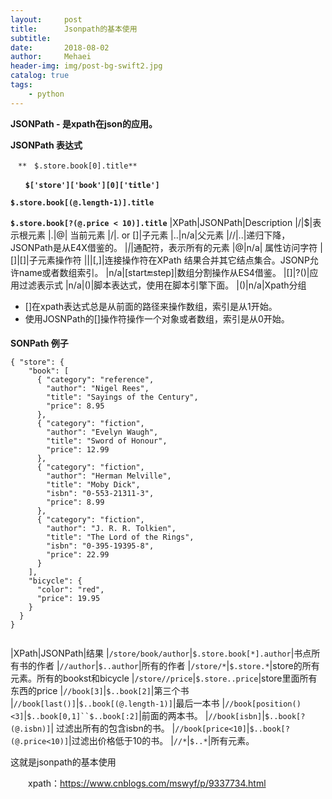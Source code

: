 ```yaml
---
layout:     post
title:      Jsonpath的基本使用
subtitle:   
date:       2018-08-02
author:     Mehaei
header-img: img/post-bg-swift2.jpg
catalog: true
tags:
    - python
---
```

**JSONPath - 是xpath在json的应用。**

**JSONPath 表达式**

`　**　$.store.book[0].title**`

**`　　$['store']['book'][0]['title']`**

**`$.store.book[(@.length-1)].title`**

**`$.store.book[?(@.price < 10)].title`**
|XPath|JSONPath|Description
|/|$|表示根元素
|.|@| 当前元素
|/|. or []|子元素
|..|n/a|父元素
|//|..|递归下降，JSONPath是从E4X借鉴的。
|*|*|通配符，表示所有的元素
|@|n/a| 属性访问字符
|[]|[]|子元素操作符
|||[,]|连接操作符在XPath 结果合并其它结点集合。JSONP允许name或者数组索引。
|n/a|[start:end:step]|数组分割操作从ES4借鉴。
|[]|?()|应用过滤表示式
|n/a|()|脚本表达式，使用在脚本引擎下面。
|()|n/a|Xpath分组

- []在xpath表达式总是从前面的路径来操作数组，索引是从1开始。
- 使用JOSNPath的[]操作符操作一个对象或者数组，索引是从0开始。

####  

**SONPath 例子**

```
{ "store": {
    "book": [ 
      { "category": "reference",
        "author": "Nigel Rees",
        "title": "Sayings of the Century",
        "price": 8.95
      },
      { "category": "fiction",
        "author": "Evelyn Waugh",
        "title": "Sword of Honour",
        "price": 12.99
      },
      { "category": "fiction",
        "author": "Herman Melville",
        "title": "Moby Dick",
        "isbn": "0-553-21311-3",
        "price": 8.99
      },
      { "category": "fiction",
        "author": "J. R. R. Tolkien",
        "title": "The Lord of the Rings",
        "isbn": "0-395-19395-8",
        "price": 22.99
      }
    ],
    "bicycle": {
      "color": "red",
      "price": 19.95
    }
  }
}
```

```

```
|XPath|JSONPath|结果
|`/store/book/author`|`$.store.book[*].author`|书点所有书的作者
|`//author`|`$..author`|所有的作者
|`/store/*`|`$.store.*`|store的所有元素。所有的bookst和bicycle
|`/store//price`|`$.store..price`|store里面所有东西的price
|`//book[3]`|`$..book[2]`|第三个书
|`//book[last()]`|`$..book[(@.length-1)]`|最后一本书
|`//book[position()<3]`|`$..book[0,1]``$..book[:2]`|前面的两本书。
|`//book[isbn]`|`$..book[?(@.isbn)]`| 过滤出所有的包含isbn的书。
|`//book[price<10]`|`$..book[?(@.price<10)]`|过滤出价格低于10的书。
|`//*`|`$..*`|所有元素。

这就是jsonpath的基本使用

　　xpath：https://www.cnblogs.com/mswyf/p/9337734.html
